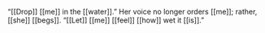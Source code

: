 “[[Drop]] [[me]] in the [[water]].” Her voice no longer orders [[me]]; rather, [[she]] [[begs]]. “[[Let]] [[me]] [[feel]] [[how]] wet it [[is]].”